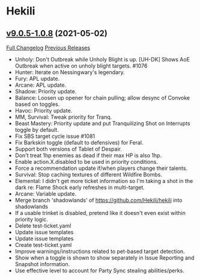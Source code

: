 # Hekili

## [v9.0.5-1.0.8](https://github.com/Hekili/hekili/tree/v9.0.5-1.0.8) (2021-05-02)
[Full Changelog](https://github.com/Hekili/hekili/compare/v9.0.5-1.0.7...v9.0.5-1.0.8) [Previous Releases](https://github.com/Hekili/hekili/releases)

- Unholy:  Don't Outbreak while Unholy Blight is up.  [UH-DK] Shows AoE Outbreak when active on unholy blight targets. #1076  
- Hunter:  Iterate on Nessingwary's legendary.  
- Fury:  APL update.  
- Arcane:  APL update.  
- Shadow:  Priority update.  
- Balance:  Loosen up opener for chain pulling; allow desync of Convoke based on toggles.  
- Havoc:  Priority update.  
- MM, Survival:  Tweak priority for Tranq.  
- Beast Mastery:  Priority update and put Tranquilizing Shot on Interrupts toggle by default.  
- Fix SBS target cycle issue #1081  
- Fix Barkskin toggle (default to defensives) for Feral.  
- Support both versions of Tablet of Despair.  
- Don't treat 1hp enemies as dead if their max HP is also 1hp.  
- Enable action.X.disabled to be used in priority conditions.  
- Force a recommendation update if/when players change their talents.  
- Survival:  Stop caching textures of different Wildfire Bombs.  
- Elemental:  I didn't get more ticket information so I'm taking a shot in the dark re: Flame Shock early refreshes in multi-target.  
- Arcane:  Variable update.  
- Merge branch 'shadowlands' of https://github.com/Hekili/hekili into shadowlands  
- If a usable trinket is disabled, pretend like it doesn't even exist within priority logic.  
- Delete test-ticket.yaml  
- Update issue templates  
- Update issue templates  
- Create test-ticket.yaml  
- Improve warnings/instructions related to pet-based target detection.  
- Show when a toggle is shown to show separately in Issue Reporting and Snapshot information.  
- Use effective level to account for Party Sync stealing abilities/perks.  
